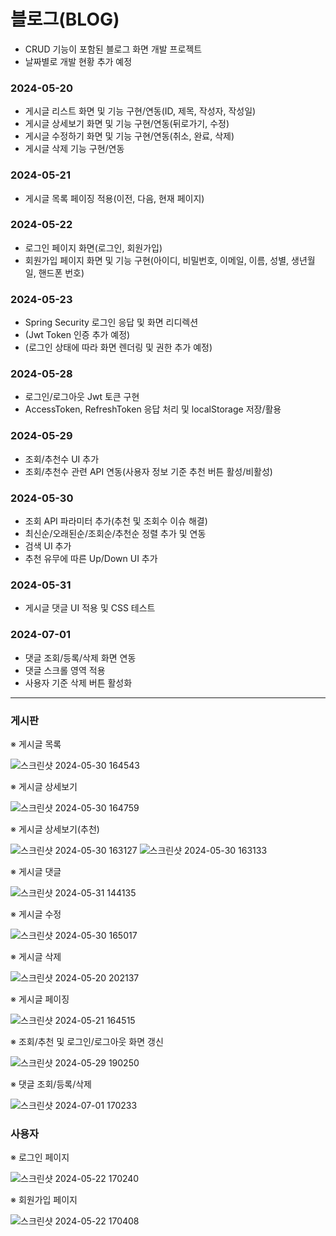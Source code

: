 # 블로그(BLOG)

- CRUD 기능이 포함된 블로그 화면 개발 프로젝트
- 날짜별로 개발 현황 추가 예정

### 2024-05-20
- 게시글 리스트 화면 및 기능 구현/연동(ID, 제목, 작성자, 작성일)
- 게시글 상세보기 화면 및 기능 구현/연동(뒤로가기, 수정)
- 게시글 수정하기 화면 및 기능 구현/연동(취소, 완료, 삭제)
- 게시글 삭제 기능 구현/연동

### 2024-05-21
- 게시글 목록 페이징 적용(이전, 다음, 현재 페이지)

### 2024-05-22
- 로그인 페이지 화면(로그인, 회원가입)
- 회원가입 페이지 화면 및 기능 구현(아이디, 비밀번호, 이메일, 이름, 성별, 생년월일, 핸드폰 번호)

### 2024-05-23
- Spring Security 로그인 응답 및 화면 리디렉션
- (Jwt Token 인증 추가 예정)
- (로그인 상태에 따라 화면 렌더링 및 권한 추가 예정)

### 2024-05-28
- 로그인/로그아웃 Jwt 토큰 구현
- AccessToken, RefreshToken 응답 처리 및 localStorage 저장/활용

### 2024-05-29
- 조회/추천수 UI 추가
- 조회/추천수 관련 API 연동(사용자 정보 기준 추천 버튼 활성/비활성)

### 2024-05-30
- 조회 API 파라미터 추가(추천 및 조회수 이슈 해결)
- 최신순/오래된순/조회순/추천순 정렬 추가 및 연동
- 검색 UI 추가
- 추천 유무에 따른 Up/Down UI 추가

### 2024-05-31
- 게시글 댓글 UI 적용 및 CSS 테스트

### 2024-07-01
- 댓글 조회/등록/삭제 화면 연동
- 댓글 스크롤 영역 적용
- 사용자 기준 삭제 버튼 활성화

---

### 게시판
※ 게시글 목록

![스크린샷 2024-05-30 164543](https://github.com/zz106603/blog_react/assets/45379781/7a901634-321e-4a09-a8c8-20da2901de8c)

※  게시글 상세보기

![스크린샷 2024-05-30 164759](https://github.com/zz106603/blog_react/assets/45379781/bc864deb-215f-47ed-a693-5824941974b6)


※  게시글 상세보기(추천)

![스크린샷 2024-05-30 163127](https://github.com/zz106603/blog_react/assets/45379781/8c2b713c-9692-4b66-9248-82bc8f475828)
![스크린샷 2024-05-30 163133](https://github.com/zz106603/blog_react/assets/45379781/66be39d1-89a1-426a-bef3-78bf07d7b3ea)

※  게시글 댓글

![스크린샷 2024-05-31 144135](https://github.com/zz106603/blog_react/assets/45379781/074291c8-d225-4b41-a796-787ef5f52f3c)

※  게시글 수정

![스크린샷 2024-05-30 165017](https://github.com/zz106603/blog_react/assets/45379781/da104cef-24fa-4235-83f5-5d2da3365f50)

※  게시글 삭제

![스크린샷 2024-05-20 202137](https://github.com/zz106603/blog_react/assets/45379781/c52d685a-23cb-4f44-a591-96d8b54cac0d)

※  게시글 페이징

![스크린샷 2024-05-21 164515](https://github.com/zz106603/blog_springboot/assets/45379781/55d32ae7-58ba-40f9-8797-13c82cc6353b)

※ 조회/추천 및 로그인/로그아웃 화면 갱신

![스크린샷 2024-05-29 190250](https://github.com/zz106603/blog_react/assets/45379781/11c3132d-d861-473f-8875-20cb0f4927b2)

※ 댓글 조회/등록/삭제

![스크린샷 2024-07-01 170233](https://github.com/zz106603/blog_springboot/assets/45379781/4fb94cc7-2420-4c3b-afb8-5543485b2708)

### 사용자
※ 로그인 페이지

![스크린샷 2024-05-22 170240](https://github.com/zz106603/blog_springboot/assets/45379781/8ab4d10f-10d7-4f13-936b-ea46e6bc8cee)

※ 회원가입 페이지

![스크린샷 2024-05-22 170408](https://github.com/zz106603/blog_springboot/assets/45379781/0e869c4a-cecb-4969-874b-b54c6fa78578)
